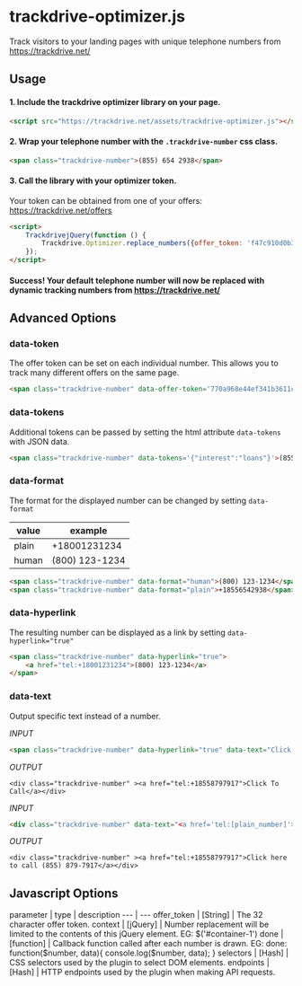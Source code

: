 # trackdrive-optimizer.js

Track visitors to your landing pages with unique telephone numbers from https://trackdrive.net/


## Usage

#### 1. Include the trackdrive optimizer library on your page.

``` html
<script src="https://trackdrive.net/assets/trackdrive-optimizer.js"></script>
```

#### 2. Wrap your telephone number with the `.trackdrive-number` css class.

``` html
<span class="trackdrive-number">(855) 654 2938</span>
```

#### 3. Call the library with your optimizer token.

Your token can be obtained from one of your offers: https://trackdrive.net/offers

``` html
<script>
    TrackdrivejQuery(function () {
        Trackdrive.Optimizer.replace_numbers({offer_token: 'f47c910d0b3429902ee69290009e36a4'});
    });
</script>
```

#### Success! Your default telephone number will now be replaced with dynamic tracking numbers from https://trackdrive.net/



## Advanced Options

### data-token

The offer token can be set on each individual number. This allows you to track many different offers on the same page.


``` html
<span class="trackdrive-number" data-offer-token='770a968e44ef341b3611c4d67619dae8'>(855) 654 2938</span>
```


### data-tokens

Additional tokens can be passed by setting the html attribute `data-tokens` with JSON data.


``` html
<span class="trackdrive-number" data-tokens='{"interest":"loans"}'>(855) 654 2938</span>
```


### data-format

The format for the displayed number can be changed by setting `data-format`

value | example
--- | ---
plain | +18001231234
human | (800) 123-1234


``` html
<span class="trackdrive-number" data-format="human">(800) 123-1234</span>
<span class="trackdrive-number" data-format="plain">+18556542938</span>
```


### data-hyperlink

The resulting number can be displayed as a link by setting `data-hyperlink="true"`


``` html
<span class="trackdrive-number" data-hyperlink="true">
    <a href="tel:+18001231234">(800) 123-1234</a>
</span>
```



### data-text

Output specific text instead of a number.

*INPUT*

``` html
<span class="trackdrive-number" data-hyperlink="true" data-text="Click To Call">(855) 654 2938</span>
```

*OUTPUT*

```
<div class="trackdrive-number" ><a href="tel:+18558797917">Click To Call</a></div>
```


*INPUT*

``` html
<div class="trackdrive-number" data-text="<a href='tel:[plain_number]'>Click here to call [human_number]</a>">(855) 654 2938</div>
```

*OUTPUT*

```
<div class="trackdrive-number" ><a href="tel:+18558797917">Click here to call (855) 879-7917</a></div>
```


## Javascript Options


parameter | type | description
--- | ---
offer_token | [String] | The 32 character offer token.
context | [jQuery] | Number replacement will be limited to the contents of this jQuery element. EG: $('#container-1')
done | [function] | Callback function called after each number is drawn. EG: done: function($number, data){ console.log($number, data); }
selectors | [Hash] | CSS selectors used by the plugin to select DOM elements.
endpoints | [Hash] | HTTP endpoints used by the plugin when making API requests.
